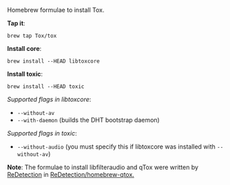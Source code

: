 Homebrew formulae to install Tox.  

**Tap it**:

    brew tap Tox/tox

**Install core**:

    brew install --HEAD libtoxcore

**Install toxic**:

    brew install --HEAD toxic

*Supported flags in libtoxcore*:

- `--without-av`
- `--with-daemon` (builds the DHT bootstrap daemon)

*Supported flags in toxic*:

- `--without-audio` (you must specify this if libtoxcore was installed with `--without-av`)

**Note**:
The formulae to install libfilteraudio and qTox were written by [ReDetection](https://github.com/ReDetection) in [ReDetection/homebrew-qtox.](https://github.com/ReDetection/homebrew-qtox)